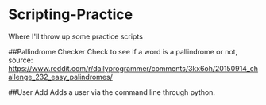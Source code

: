 # Scripting-Practice
Where I'll throw up some practice scripts

##Pallindrome Checker
Check to see if a word is a pallindrome or not, source:
https://www.reddit.com/r/dailyprogrammer/comments/3kx6oh/20150914_challenge_232_easy_palindromes/

##User Add
Adds a user via the command line through python.
